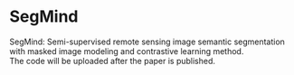 # SegMind
SegMind: Semi-supervised remote sensing image semantic segmentation with masked image modeling and contrastive learning method.  
The code will be uploaded after the paper is published.
